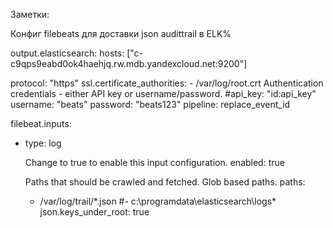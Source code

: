 Заметки:

Конфиг filebeats для доставки json audittrail в ELK%


output.elasticsearch:
  hosts: ["c-c9qps9eabd0ok4haehjq.rw.mdb.yandexcloud.net:9200"]

  protocol: "https"
  ssl.certificate_authorities:
    - /var/log/root.crt
   Authentication credentials - either API key or username/password.
  #api_key: "id:api_key"
  username: "beats"
  password: "beats123"
  pipeline: replace_event_id


filebeat.inputs:

- type: log

   Change to true to enable this input configuration.
  enabled: true

   Paths that should be crawled and fetched. Glob based paths.
  paths:
    - /var/log/trail/*.json
    #- c:\programdata\elasticsearch\logs\*
  json.keys_under_root: true
